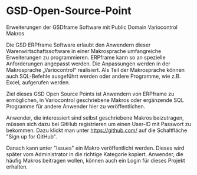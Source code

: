 # GSD-Open-Source-Point
Erweiterungen der GSDframe Software mit Public Domain Variocontrol Makros

Die GSD ERPframe Software erlaubt den Anwendern dieser Warenwirtschaftssoftware in einer Makrosprache umfangreiche Erweiterungen zu programmieren. ERPframe kann so an spezielle Anforderungen angepasst werden. Die Anpassungen werden in der Makrosprache „Variocontrol“ realisiert. Als Teil der Makrosprache können auch SQL-Befehle ausgeführt werden oder andere Programme, wie z.B. Excel, aufgerufen werden.

Ziel dieses GSD Open Source Points ist Anwendern von ERPframe zu ermöglichen, in Variocontrol geschriebene Makros oder ergänzende SQL Programme für andere Anwender hier zu veröffentlichen.

Anwender, die interessiert sind selbst geschriebene Makros beizutragen, müssen sich dazu bei GitHub registrieren um einen User-ID mit Passwort zu bekommen. Dazu klickt man unter https://github.com/ auf die Schaltfläche "Sign up for GitHub". 

Danach kann unter "Issues" ein Makro veröffentlicht werden. Dieses wird später vom Administrator in die richtige Kategorie kopiert. Anwender, die häufig Makros beitragen wollen, können auch ein Login für dieses Projekt erhalten.
